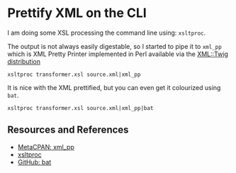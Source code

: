# Prettify XML on the CLI

I am doing some XSL processing the command line using: `xsltproc`.

The output is not always easily digestable, so I started to pipe it to `xml_pp` which is XML Pretty Printer implemented in Perl available via the [XML::Twig distribution][META]

```shell
xsltproc transformer.xsl source.xml|xml_pp
```

It is nice with the XML prettified, but you can even get it colourized using `bat`.

```shell
xsltproc transformer.xsl source.xml|xml_pp|bat
```

## Resources and References

- [MetaCPAN: xml_pp][META]
- [xsltproc](http://xmlsoft.org/xslt/xsltproc.html)
- [GitHub: bat](https://github.com/sharkdp/bat)

[META]: https://metacpan.org/dist/XML-Twig/view/tools/xml_pp/xml_pp
